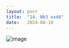 ```yaml
---
layout: post
title:  "14. Nb3 exd4"
date:   2024-08-10
---
```


![image]({{site.url}}/assets/meetup_photos/2024-08-10.jpg)
